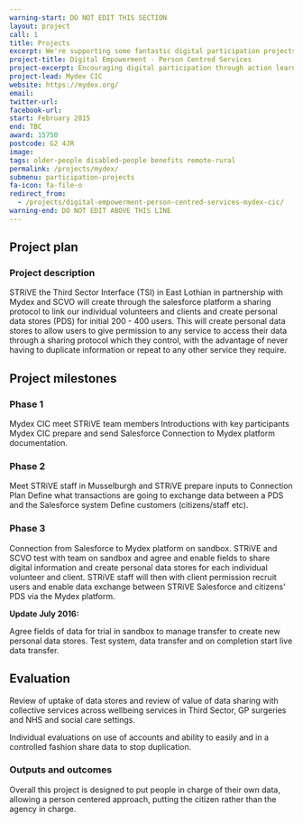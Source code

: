 ```yaml
---
warning-start: DO NOT EDIT THIS SECTION
layout: project
call: 1
title: Projects
excerpt: We're supporting some fantastic digital participation projects. Here are their stories.
project-title: Digital Empowerment - Person Centred Services
project-excerpt: Encouraging digital participation through action learning and knowledge exchange
project-lead: Mydex CIC
website: https://mydex.org/
email:
twitter-url:
facebook-url:
start: February 2015
end: TBC
award: 15750
postcode: G2 4JR
image:
tags: older-people disabled-people benefits remote-rural
permalink: /projects/mydex/
submenu: participation-projects
fa-icon: fa-file-o
redirect_from:
  - /projects/digital-empowerment-person-centred-services-mydex-cic/
warning-end: DO NOT EDIT ABOVE THIS LINE
---
```


## Project plan

### Project description

STRiVE the Third Sector Interface (TSI) in East Lothian in partnership with Mydex and SCVO will create through the salesforce platform a sharing protocol to link our individual volunteers and clients and create personal data stores (PDS) for initial 200 - 400 users. This will create personal data stores to allow users to give permission to any service to access their data through a sharing protocol which they control, with the advantage of never having to duplicate information or repeat to any other service they require.


## Project milestones

### Phase 1

Mydex CIC meet STRiVE team members Introductions with key participants Mydex CIC prepare and send Salesforce Connection to Mydex platform documentation.

### Phase 2

Meet STRiVE staff in Musselburgh and STRiVE prepare inputs to Connection Plan Define what transactions are going to exchange data between a PDS and the Salesforce system Define customers (citizens/staff etc).

### Phase 3

Connection from Salesforce to Mydex platform on sandbox.
STRiVE and SCVO test with team on sandbox and agree and enable fields to share digital information and create personal data stores for each individual volunteer and client. STRiVE staff will then with client permission recruit users and enable data exchange between STRiVE Salesforce and citizens’ PDS via the Mydex platform.

**Update July 2016:**

Agree fields of data for trial in sandbox to manage transfer to create new personal data stores. Test system, data transfer and on completion start live data transfer.

## Evaluation

Review of uptake of data stores and review of value of data sharing with collective services across wellbeing services in Third Sector, GP surgeries and NHS and social care settings.

Individual evaluations on use of accounts and ability to easily and in a controlled fashion share data to stop duplication.

### Outputs and outcomes

Overall this project is designed to put people in charge of their own data, allowing a person centered approach, putting the citizen rather than the agency in charge.
